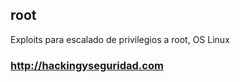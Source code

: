 ## root

Exploits para escalado de privilegios a root, OS Linux

### http://hackingyseguridad.com


